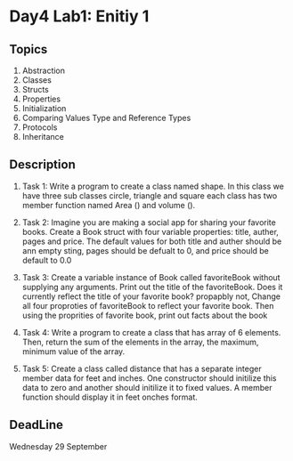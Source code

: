 # Day4 Lab1: Enitiy 1

## Topics
1. Abstraction
2. Classes
3. Structs
4. Properties
5. Initialization
6. Comparing Values Type and Reference Types
7. Protocols
8. Inheritance


## Description
1. Task 1:
Write a program to create a class named shape. In this class we have three
sub classes circle, triangle and square each class has two member function
named Area () and volume ().

2. Task 2: 
Imagine you are making a social app for sharing your favorite books. Create a Book struct with four variable properties: title, auther, pages and price. The default values for both title and auther should be ann empty sting, pages should be defualt to 0, and price should be default to 0.0

3. Task 3: 
Create a variable instance of Book called favoriteBook without supplying any arguments. Print out the title of the favoriteBook. Does it currently reflect the title of your favorite book? propapbly not, Change all four proproties of favoriteBook to reflect your favorite book. Then using the proprities of favorite book, print out facts about the book

4. Task 4:
Write a program to create a class that has array of 6 elements. Then, return the sum of the elements in the array, the maximum, minimum value of the array. 

5. Task 5:
Create a class called distance that has a separate integer member data for feet and inches. One constructor should initilize this data to zero and another should initilize it to fixed values. A member function should display it in feet onches format.


## DeadLine 
Wednesday 29 September
